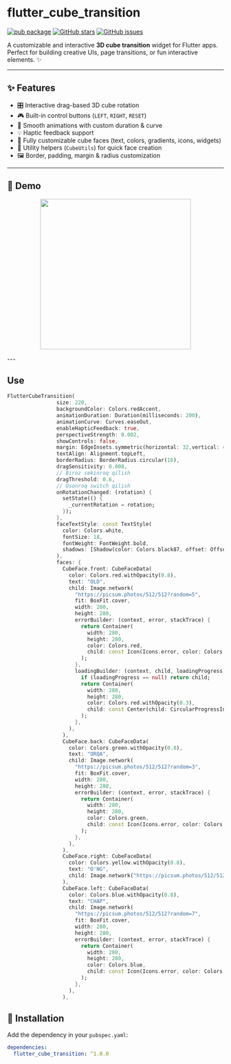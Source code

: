 # flutter_cube_transition

[![pub package](https://img.shields.io/pub/v/flutter_cube_transition.svg)](https://pub.dev/packages/flutter_cube_transition)
[![GitHub stars](https://img.shields.io/github/stars/asseries/flutter_cube_transition)](https://github.com/asseries/flutter_cube_transition)
[![GitHub issues](https://img.shields.io/github/issues/asseries/flutter_cube_transition)](https://github.com/asseries/flutter_cube_transition/issues)

A customizable and interactive **3D cube transition** widget for Flutter apps.  
Perfect for building creative UIs, page transitions, or fun interactive elements. ✨

---

## ✨ Features

- 🎛 Interactive drag-based 3D cube rotation
- 🎮 Built-in control buttons (`LEFT`, `RIGHT`, `RESET`)
- 📱 Smooth animations with custom duration & curve
- 💡 Haptic feedback support
- 🎨 Fully customizable cube faces (text, colors, gradients, icons, widgets)
- 🔧 Utility helpers (`CubeUtils`) for quick face creation
- 🖼 Border, padding, margin & radius customization

---

## 📸 Demo

<p  align="center">
<img  src="https://raw.githubusercontent.com/asseries/flutter_cube_transition/main/doc/demo.gif?raw=true"  width="350"/>
<br>
</p>
---


## Use
```dart
FlutterCubeTransition(
                size: 220,
                backgroundColor: Colors.redAccent,
                animationDuration: Duration(milliseconds: 200),
                animationCurve: Curves.easeOut,
                enableHapticFeedback: true,
                perspectiveStrength: 0.002,
                showControls: false,
                margin: EdgeInsets.symmetric(horizontal: 32,vertical: 48),
                textAlign: Alignment.topLeft,
                borderRadius: BorderRadius.circular(16),
                dragSensitivity: 0.008,
                // Biroz sekinroq qilish
                dragThreshold: 0.6,
                // Osonroq switch qilish
                onRotationChanged: (rotation) {
                  setState(() {
                    _currentRotation = rotation;
                  });
                },
                faceTextStyle: const TextStyle(
                  color: Colors.white,
                  fontSize: 18,
                  fontWeight: FontWeight.bold,
                  shadows: [Shadow(color: Colors.black87, offset: Offset(2, 2), blurRadius: 6)],
                ),
                faces: {
                  CubeFace.front: CubeFaceData(
                    color: Colors.red.withOpacity(0.8),
                    text: "OLD",
                    child: Image.network(
                      "https://picsum.photos/512/512?random=5",
                      fit: BoxFit.cover,
                      width: 280,
                      height: 280,
                      errorBuilder: (context, error, stackTrace) {
                        return Container(
                          width: 280,
                          height: 280,
                          color: Colors.red,
                          child: const Icon(Icons.error, color: Colors.white, size: 50),
                        );
                      },
                      loadingBuilder: (context, child, loadingProgress) {
                        if (loadingProgress == null) return child;
                        return Container(
                          width: 280,
                          height: 280,
                          color: Colors.red.withOpacity(0.3),
                          child: const Center(child: CircularProgressIndicator(color: Colors.white)),
                        );
                      },
                    ),
                  ),
                  CubeFace.back: CubeFaceData(
                    color: Colors.green.withOpacity(0.8),
                    text: "ORQA",
                    child: Image.network(
                      "https://picsum.photos/512/512?random=3",
                      fit: BoxFit.cover,
                      width: 280,
                      height: 280,
                      errorBuilder: (context, error, stackTrace) {
                        return Container(
                          width: 280,
                          height: 280,
                          color: Colors.green,
                          child: const Icon(Icons.error, color: Colors.white, size: 50),
                        );
                      },
                    ),
                  ),
                  CubeFace.right: CubeFaceData(
                    color: Colors.yellow.withOpacity(0.8),
                    text: "O'NG",
                    child: Image.network("https://picsum.photos/512/512?random=9"),
                  ),
                  CubeFace.left: CubeFaceData(
                    color: Colors.blue.withOpacity(0.8),
                    text: "CHAP",
                    child: Image.network(
                      "https://picsum.photos/512/512?random=7",
                      fit: BoxFit.cover,
                      width: 280,
                      height: 280,
                      errorBuilder: (context, error, stackTrace) {
                        return Container(
                          width: 280,
                          height: 280,
                          color: Colors.blue,
                          child: const Icon(Icons.error, color: Colors.white, size: 50),
                        );
                      },
                    ),
                  ),
```


## 🚀 Installation

Add the dependency in your `pubspec.yaml`:

```yaml
dependencies:
  flutter_cube_transition: ^1.0.0
```
